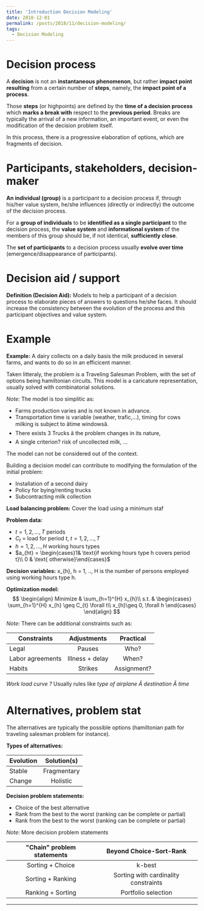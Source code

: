 ```yaml
---
title: 'Introduction Decision Modeling'
date: 2018-12-01
permalink: /posts/2018/11/decision-modeling/
tags:
  - Decision Modeling
---
```


# Decision process

A <b>decision</b> is not an <b>instantaneous phenomenon</b>, but rather <b>impact point resulting</b> from a certain number of <b>steps</b>, namely, the <b>impact point of a process</b>.

Those <b>steps</b> (or highpoints) are defined by the <b>time of a decision process</b> which <b>marks a break with</b> respect to the <b>previous period</b>. Breaks are typically the arrival of a new information, an important event, or even the modification of the decision problem itself.

In this process, there is a progressive elaboration of options, which are fragments of decision.

# Participants, stakeholders, decision-maker

<b>An individual (group)</b> is a participant to a decision process if, through his/her value system, he/she influences (directly or indirectly) the outcome of the decision process.

For a <b>group of individuals</b> to be <b>identified as a single participant</b> to the decision process, the <b>value system</b> and <b>informational system</b> of the members of this group should be, if not identical, <b>sufficiently close</b>.

The <b>set of participants</b> to a decision process usually <b>evolve over time</b> (emergence/disappearance of participants).

# Decision aid / support

<b>Definition (Decision Aid):</b> Models to help a participant of a decision process to elaborate pieces of answers to questions he/she faces. It should increase the consistency between the evolution of the process and this participant objectives and value system.

# Example

<b>Example:</b> A dairy collects on a daily basis the milk produced in several farms, and wants to do so in an efficicent manner.

Taken litteraly, the problem is a Traveling Salesman Problem, with the set of options being hamiltonian circuits. This model is a caricature representation, usually solved with combinatorial solutions.

<i>Note:</i> The model is too simplitic as:
- Farms production varies and is not known in advance.
- Transportation time is variable (weather, trafic,...), timing for cows milking is subject to âtime windowsâ.
- There exists 3 Trucks â the problem changes in its nature,
- A single criterion? risk of uncollected milk, ...

The model can not be considered out of the context.

Building a decision model can contribute to modifying the formulation of the initial problem:
- Installation of a second dairy
- Policy for bying/renting trucks
- Subcontracting milk collection

<b>Load balancing problem:</b> Cover the load using a minimum staf

<b>Problem data:</b>
- $t = 1, 2, ..., T$ periods
- $C_{t}$ = load for period $t$, $t = 1, 2, ..., T$
- $h = 1, 2, ..., H$ working hours types
- $a_{ht} = \begin{cases}1& \text{if working hours type h covers period t}\\ 0 & \text{ otherwise}\end{cases}$

<b>Decision variables:</b> x_{h}, h = 1, .., H is the number of persons employed using working hours type h.

<b>Optimization model:</b>
$$
\begin{align}
Minimize & \sum_{h=1}^{H} x_{h}\\
s.t. & \begin{cases}
\sum_{h=1}^{H} x_{h} \geq C_{t} \forall t\\
x_{h}\geq 0, \forall h
\end{cases}
\end{align}
$$

<i>Note:</i> There can be additional constraints such as:

| Constraints      |   Adjustments   |  Practical  |
|------------------|:---------------:|:-----------:|
| Legal            |      Pauses     |     Who?    |
| Labor agreements | Illness + delay |    When?    |
| Habits           |     Strikes     | Assignment? |

<i>Work load curve ?</i> Usually rules like <i>type of airplane Ã destination Ã time</i>

# Alternatives, problem stat

The alternatives are typically the possible options (hamiltonian path for traveling salesman problem for instance).

<b>Types of alternatives:</b>

| Evolution | Solution(s) |
|-----------|:-----------:|
| Stable    | Fragmentary |
| Change    |   Holistic  |

<b>Decision problem statements:</b>
- Choice of the best alternative
- Rank from the best to the worst (ranking can be complete or partial)
- Rank from the best to the worst (ranking can be complete or partial)

<i>Note:</i> More decision problem statements

| "Chain" problem statements |        Beyond Choice-Sort-Rank       |
|:--------------------------:|:------------------------------------:|
|      Sorting + Choice      |                k-best                |
|      Sorting + Ranking     | Sorting with cardinality constraints |
|      Ranking + Sorting     |          Portfolio selection         |


------
